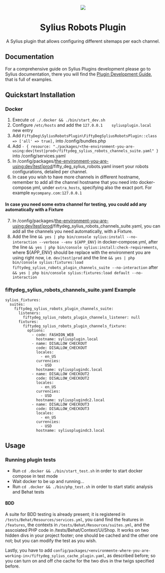 <p align="center">
    <a href="https://sylius.com" target="_blank">
        <img src="https://demo.sylius.com/assets/shop/img/logo.png" />
    </a>
</p>

<h1 align="center">Sylius Robots Plugin</h1>

<p align="center">A Sylius plugin that allows configuring different sitemaps per each channel.</p>

## Documentation

For a comprehensive guide on Sylius Plugins development please go to Sylius documentation,
there you will find the <a href="https://docs.sylius.com/en/latest/plugin-development-guide/index.html">Plugin Development Guide</a>, that is full of examples.

## Quickstart Installation

### Docker

1. Execute `cd ./.docker && ./bin/start_dev.sh`
2. Configure `/etc/hosts` and add the `127.0.0.1    syliusplugin.local` new entry
3. Add `FiftyDeg\SyliusRobotsPlugin\FiftyDegSyliusRobotsPlugin::class => ['all' => true],` into /config/bundles.php 
4. Add `- { resource: "./packages/<the-environment-you-are-using:dev|test|prod>/fiftydeg_sylius_robots_channels_suite.yaml" }` into /config/services.yaml
5. In /config/packages/<the-environment-you-are-using:dev|test|prod>/fifty_deg_sylius_robots.yaml insert your robots configurations, detailed per channel.
6. In case you wish to have more channels in different hostname, remember to add all the channel hostname that you need into docker-compose.yml, under `extra_hosts`, specifying also the exact port. For example `mycompany.com:127.0.0.1`


#### In case you need some extra channel for testing, you could add any automatically with a Fixture
7. In /config/packages/<the-environment-you-are-using:dev|test|prod>/fiftydeg_sylius_robots_channels_suite.yaml, you can add all the channels you need automatically, with a Fixture.
8. Add the line `&& yes | php bin/console sylius:install --no-interaction --verbose --env ${APP_ENV}` in docker-compose.yml, after the line `&& yes | php bin/console sylius:install:check-requirements`, where ${APP_ENV} should be replace with the environment you are using right now, i.e. `dev|test|prod`
and the line `&& yes | php bin/console sylius:fixtures:load fiftydeg_sylius_robots_plugin_channels_suite --no-interaction` after `&& yes | php bin/console sylius:fixtures:load default --no-interaction`


### fiftydeg_sylius_robots_channels_suite.yaml Example

```
sylius_fixtures:
  suites:
    fiftydeg_sylius_robots_plugin_channels_suite:
      listeners:
        fiftydeg_sylius_robots_plugin_channels_listener: null
      fixtures:
        fiftydeg_sylius_robots_plugin_channels_fixture:
          options:
            - code: FASHION_WEB
              hostname: syliusplugin.local
            - name: DISALLOW CHECKOUT
              code: DISALLOW_CHECKOUT
              locales:
                - en_US
              currencies:
                - USD
              hostname: syliusplugindc.local
            - name: DISALLOW CHECKOUT2
              code: DISALLOW_CHECKOUT2
              locales:
                - en_US
              currencies:
                - USD
              hostname: syliusplugindc2.local
            - name: DISALLOW CHECKOUT3
              code: DISALLOW_CHECKOUT3
              locales:
                - en_US
              currencies:
                - USD
              hostname: syliusplugindc3.local
```

## Usage

### Running plugin tests

  - Run `cd .docker && ./bin/start_test.sh` in order to start docker compose in test mode
  - Wait docker to be up and running...
  - Run `cd .docker && ./bin/php_test.sh` in order to start static analysis and Behat tests

#### BDD
A suite for BDD testing is already present; it is registered in `/tests/Behat/Resources/services.yml`, you cand find the features in `/features`, the contexts in `/tests/Behat/Resources/suites.yml`, and the asscoiated PHP code in /tests/Behat/Context/Ui/Shop.
It works on two hidden divs in your project footer; one should be cached and the other one not; but you can modify the test as you wish.

Lastly, you have to add `config/packages/<environmente-where-you-are-working-in>/fiftydeg_sylius_cache_plugin.yaml`, as described before; so you can turn on and off che cache for the two divs in thw twigs specified before.


